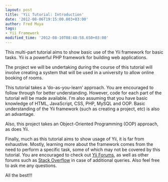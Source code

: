 ```yaml
---
layout: post
title: 'Yii Tutorial: Introduction'
date: '2012-08-06T19:15:00.003+03:00'
author: Fred Muya
tags:
- Yii Framework
modified_time: '2012-08-10T08:40:58.650+03:00'
---
```


This multi-part tutorial aims to show basic use of the Yii framework for basic tasks.
Yii is a powerful PHP framework for building web applications.

The project we will be undertaking during the course of this tutorial will
involve creating a system that will be used in a university to allow online booking of rooms.

This tutorial takes a ‘do-as-you-learn’ approach. You are encouraged to follow
through for better understanding. However, code for each part of the tutorial
will be made available. I'm also assuming that you have basic knowledge of
HTML, JavaScript, CSS, PHP, MySQL and OOP. Basic understanding of the Yii
framework (such as creating a project, etc) is also an advantage.

Also, this project takes an Object-Oriented Programming (OOP) approach, as does Yii.

Finally, much as this tutorial aims to show usage of Yii, it is far from exhaustive.
Mostly, learning more about the framework comes from the need to perform a specific task,
some of which may not be covered by this tutorial. You are encouraged to check out
[Yii Forums](http://www.yiiframework.com/forum), as well as other forums such as
[Stack Overflow](http://stackexchange.com/) in case of additional queries.
Also feel free to ask me any questions.

All the best!!!
